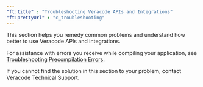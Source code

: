 ```yaml
---
"ft:title" : "Troubleshooting Veracode APIs and Integrations"
"ft:prettyUrl" : "c_troubleshooting"
---
```

This section helps you remedy common problems and understand how better to use Veracode APIs and integrations.

For assistance with errors you receive while compiling your application, see [Troubleshooting Precompilation Errors](https://docs.veracode.com/r/c_comp_troubleshoot).

If you cannot find the solution in this section to your problem, contact Veracode Technical Support.